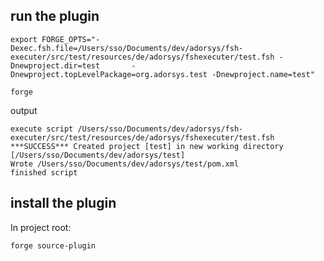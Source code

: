## run the plugin

	export FORGE_OPTS="-Dexec.fsh.file=/Users/sso/Documents/dev/adorsys/fsh-executer/src/test/resources/de/adorsys/fshexecuter/test.fsh -Dnewproject.dir=test 		-Dnewproject.topLevelPackage=org.adorsys.test -Dnewproject.name=test"

	forge
 
 output
 
	execute script /Users/sso/Documents/dev/adorsys/fsh-executer/src/test/resources/de/adorsys/fshexecuter/test.fsh
	***SUCCESS*** Created project [test] in new working directory [/Users/sso/Documents/dev/adorsys/test]
	Wrote /Users/sso/Documents/dev/adorsys/test/pom.xml
	finished script 

## install the plugin

In project root:

	forge source-plugin

